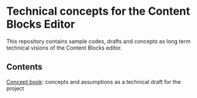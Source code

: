 # Technical concepts for the Content Blocks Editor
This repository contains sample codes, drafts and concepts as long term technical visions of the Content Blocks editor.

## Contents
[Concept book](https://github.com/emartech/content-blocks-book/blob/master/concepts.md): concepts and assumptions as a technical draft for the project
